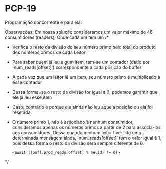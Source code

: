 # PCP-19
Programação concorrente e paralela:


Observações:
Em nossa solução consideramos um valor máximo de 46 consumidores (readers). Onde cada um tem um
/*
  * Verifica o resto da divisão do seu número primo pelo total do produto dos números primos de cada Leitor
  * Para saber quem já leu algum item, tem-se um contador (dado por 'num_reads[offset]') correspondente a cada posição do buffer
  * A cada vez que um leitor lê um item, seu número primo é multiplicado à esse contador
  * Dessa forma, se o resto da divisão for igual à 0, podemos garantir que ele já leu esse item
  * Caso, contrário é porque ele ainda não leu aquela posição ou ela foi resetada.
  * O número primo 1, não é associado à nenhum consumidor, consideramos apenas os números primos a partir de 2 para associa-los aos consumidores. Dessa quando nenhum leitor tiver lido uma determinada mensagem ainda, 'num_reads[offset]' tem o valor igual à 1, pois dessa forma o resto da divisão será sempre diferente de 0.

        <await ((buff.prod_reads[offset] % meuid) != 0)>
*/
